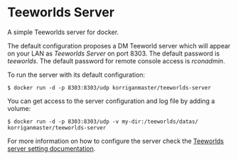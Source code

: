 Teeworlds Server
================

A simple Teeworlds server for docker.

The default configuration proposes a DM Teeworld server which will appear on your LAN as *Teeworlds Server* on port 8303. The default password is *teeworlds*. The default password for remote console access is *rconadmin*.

To run the server with its default configuration:

`$ docker run -d -p 8303:8303/udp korriganmaster/teeworlds-server`

You can get access to the server configuration and log file by adding a volume:

`$ docker run -d -p 8303:8303/udp -v my-dir:/teeworlds/datas/ korriganmaster/teeworlds-server`

For more information on how to configure the server check the [Teeworlds server setting documentation](https://www.teeworlds.com/?page=docs&wiki=server_settings).